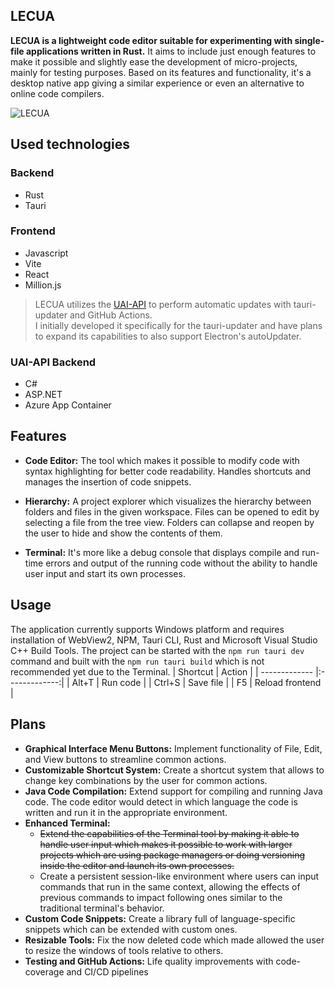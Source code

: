## LECUA
**LECUA is a lightweight code editor suitable for experimenting with single-file applications written in Rust.** It aims to include just enough features to make it possible and slightly ease the development of micro-projects, mainly for testing purposes. Based on its features and functionality, it's a desktop native app giving a similar experience or even an alternative to online code compilers.

![LECUA](https://i.imgur.com/P7hze84.png)

## Used technologies
### Backend
* Rust
* Tauri
### Frontend
* Javascript
* Vite
* React
* Million.js
> LECUA utilizes the [UAI-API](https://github.com/Kieferer/UAIAPI) to perform automatic updates with tauri-updater and GitHub Actions.<br/>
> I initially developed it specifically for the tauri-updater and have plans to expand its capabilities to also support Electron's autoUpdater.
### UAI-API Backend
* C#
* ASP.NET
* Azure App Container

## Features
* **Code Editor:** The tool which makes it possible to modify code with syntax highlighting for better code readability. Handles shortcuts and manages the insertion of code snippets.

* **Hierarchy:** A project explorer which visualizes the hierarchy between folders and files in the given workspace. Files can be opened to edit by selecting a file from the tree view. Folders can collapse and reopen by the user to hide and show the contents of them.

* **Terminal:** It's more like a debug console that displays compile and run-time errors and output of the running code without the ability to handle user input and start its own processes.
## Usage
The application currently supports Windows platform and requires installation of WebView2, NPM, Tauri CLI, Rust and Microsoft Visual Studio C++ Build Tools.
The project can be started with the ```npm run tauri dev``` command and built with the ```npm run tauri build``` which is not recommended yet due to the Terminal.
| Shortcut | Action |
| ------------- |:-------------:|
| Alt+T | Run code |
| Ctrl+S | Save file |
| F5 | Reload frontend |
## Plans
* **Graphical Interface Menu Buttons:** Implement functionality of File, Edit, and View buttons to streamline common actions.
* **Customizable Shortcut System:** Create a shortcut system that allows to change key combinations by the user for common actions.
* **Java Code Compilation:** Extend support for compiling and running Java code. The code editor would detect in which language the code is written and run it in the appropriate environment.
* **Enhanced Terminal:**
  * ~~Extend the capabilities of the Terminal tool by making it able to handle user input which makes it possible to work with larger projects which are using package managers or doing versioning inside the editor and launch its own processes.~~
  * Create a persistent session-like environment where users can input commands that run in the same context, allowing the effects of previous commands to impact following ones similar to the traditional terminal's behavior.
* **Custom Code Snippets:** Create a library full of language-specific snippets which can be extended with custom ones.
* **Resizable Tools:** Fix the now deleted code which made allowed the user to resize the windows of tools relative to others.
* **Testing and GitHub Actions:** Life quality improvements with code-coverage and CI/CD pipelines
